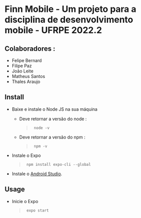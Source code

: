 # Finn Mobile - Um projeto para a disciplina de desenvolvimento mobile - UFRPE 2022.2

## Colaboradores : 
- Felipe Bernard
- Filipe Paz
- João Leite
- Matheus Santos
- Thales Araujo

## Install
- Baixe e instale o Node JS na sua máquina
  - Deve retornar a versão do node : 
    > <code> node -v  </code>
  - Deve retornar a versão do npm : 
    > <code> npm -v </code>
   

- Instale o Expo
    > <code> npm install expo-cli --global </code>

- Instale o [Android Studio](https://redirector.gvt1.com/edgedl/android/studio/install/2022.2.1.20/android-studio-2022.2.1.20-windows.exe).
  
## Usage 
- Inicie o Expo
  > <code> expo start </code>
